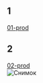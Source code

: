 ## 1 ##
[01-prod](https://github.com/keeper521/devops-netology/tree/main/13-kubernetes-config-04-helm/01-prod)
## 2 ##
[02-prod](https://github.com/keeper521/devops-netology/tree/main/13-kubernetes-config-04-helm/02-prod)  
![Снимок](https://user-images.githubusercontent.com/88678440/176190263-468369c8-5383-497f-b2ee-8c87ec8c905e.JPG)

